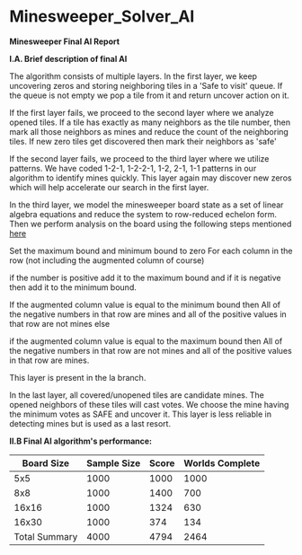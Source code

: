 # Minesweeper_Solver_AI
**Minesweeper Final AI Report**

**I.A. Brief description of final AI**



The algorithm consists of multiple layers. In the first layer, we keep uncovering zeros and storing neighboring tiles in a &#39;Safe to visit&#39; queue. If the queue is not empty we pop a tile from it and return uncover action on it.

If the first layer fails, we proceed to the second layer where we analyze opened tiles. If a tile has exactly as many neighbors as the tile number, then mark all those neighbors as mines and reduce the count of the neighboring tiles. If new zero tiles get discovered then mark their neighbors as &#39;safe&#39;

If the second layer fails, we proceed to the third layer where we utilize patterns. We have coded 1-2-1, 1-2-2-1, 1-2, 2-1, 1-1 patterns in our algorithm to identify mines quickly. This layer again may discover new zeros which will help accelerate our search in the first layer.

In the third layer, we model the minesweeper board state as a set of linear algebra equations and reduce the system to row-reduced echelon form. Then we perform analysis on the board using the following steps mentioned [here](https://massaioli.wordpress.com/2013/01/12/solving-minesweeper-with-matricies/comment-page-1/)

Set the maximum bound and minimum bound to zero For each column in the row (not including the augmented column of course)

if the number is positive add it to the maximum bound and if it is negative then add it to the minimum bound.

If the augmented column value is equal to the minimum bound then    All of the negative numbers in that row are mines and all of the positive values in that row are not mines else

if the augmented column value is equal to the maximum bound then    All of the negative numbers in that row are not mines and all of the positive values in that row are mines.

This layer is present in the la branch.

In the last layer, all covered/unopened tiles are candidate mines. The opened neighbors of these tiles will cast votes. We choose the mine having the minimum votes as SAFE and uncover it. This layer is less reliable in detecting mines but is used as a last resort.



**II.B Final AI algorithm's performance:**



| Board Size | Sample Size | Score | Worlds Complete |
| --- | --- | --- | --- |
| 5x5 | 1000 | 1000 | 1000 |
| 8x8 | 1000 | 1400 | 700 |
| 16x16 | 1000 | 1324 | 630 |
| 16x30 | 1000 | 374 | 134 |
| Total Summary | 4000 | 4794 | 2464 |









